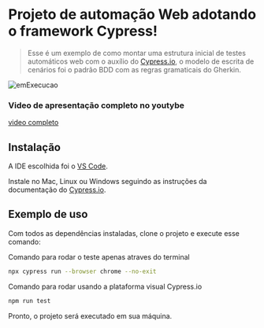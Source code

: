 # Projeto de automação Web adotando o framework Cypress!
> Esse é um exemplo de como montar uma estrutura inicial de testes automáticos web com o auxílio do [Cypress.io][cy], o modelo de escrita de cenários foi o padrão BDD com as regras gramaticais do Gherkin.
> 

![emExecucao](https://github.com/marcosvmlopes/portifoliovml-cypress/blob/main/apresentacao.gif)

### Video de apresentação completo no youtybe
[video completo][vd]

## Instalação

A IDE escolhida foi o [VS Code][vs].

Instale no Mac, Linux ou Windows seguindo as instruções da documentação do [Cypress.io][cyDOC].


## Exemplo de uso

Com todos as dependências instaladas, clone o projeto e execute esse comando:

Comando para rodar o teste apenas atraves do terminal
```sh
npx cypress run --browser chrome --no-exit
```
Comando para rodar usando a plataforma visual Cypress.io
```sh
npm run test 
```
Pronto, o projeto será executado em sua máquina.

[cy]:https://github.com/cypress-io/cypress 
[cyDOC]:https://docs.cypress.io/guides/getting-started/installing-cypress.html#System-requirements
[cypress.io]: https://www.cypress.io/
[vs]: https://code.visualstudio.com/
[vd]: https://www.youtube.com/watch?v=qAt_mUykUYY
